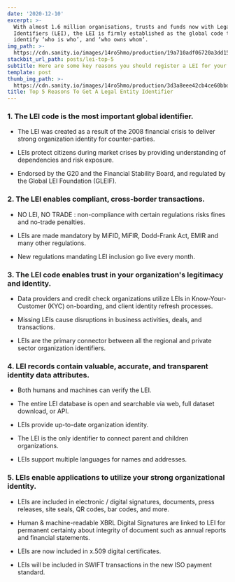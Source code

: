 ```yaml
---
date: '2020-12-10'
excerpt: >-
  With almost 1.6 million organisations, trusts and funds now with Legal Entity
  Identifiers (LEI), the LEI is firmly established as the global code to
  identify ‘who is who’, and ‘who owns whom’.
img_path: >-
  https://cdn.sanity.io/images/14ro5hmo/production/19a710adf06720a3dd15b9cef79f47ea4a307849-1513x105.png
stackbit_url_path: posts/lei-top-5
subtitle: Here are some key reasons you should register a LEI for your organization
template: post
thumb_img_path: >-
  https://cdn.sanity.io/images/14ro5hmo/production/3d3a8eee42cb4ce60bbd6abb839cf1e3732378ab-1280x853.jpg
title: Top 5 Reasons To Get A Legal Entity Identifier
---
```

### 1. The LEI code is the most important global identifier.

- The LEI was created as a result of the 2008 financial crisis to
deliver strong organization identity for counter-parties.

- LEIs protect citizens during market crises by providing
understanding of dependencies and risk exposure.

- Endorsed by the G20 and the Financial Stability Board, and
regulated by the Global LEI Foundation (GLEIF).

### 2. The LEI enables compliant, cross-border transactions.

- NO LEI, NO TRADE : non-compliance with certain
regulations risks fines and no-trade penalties.

- LEIs are made mandatory by MiFID, MiFIR, Dodd-Frank Act,
EMIR and many other regulations.

- New regulations mandating LEI inclusion go live every
month.

### 3. The LEI code enables trust in your organization's legitimacy and identity.

- Data providers and credit check organizations utilize LEIs in
Know-Your-Customer (KYC) on-boarding, and client identity
refresh processes.

- Missing LEIs cause disruptions in business activities, deals, and
transactions.

- LEIs are the primary connector between all the regional and
private sector organization identifiers.

### 4. LEI records contain valuable, accurate, and transparent identity data attributes.

- Both humans and machines can verify the LEI.

- The entire LEI database is open and searchable via web, full dataset download, or API.

- LEIs provide up-to-date organization identity.

- The LEI is the only identifier to connect parent
and children organizations.

- LEIs support multiple languages for names and
addresses.

### 5. LEIs enable applications to utilize your strong organizational identity.

- LEIs are included in electronic / digital signatures, documents,
press releases, site seals, QR codes, bar codes, and more.

- Human & machine-readable XBRL Digital Signatures are
linked to LEI for permanent certainty about integrity of
document such as annual reports and financial statements.

- LEIs are now included in x.509 digital certificates.

- LEIs will be included in SWIFT transactions in the new ISO
payment standard.